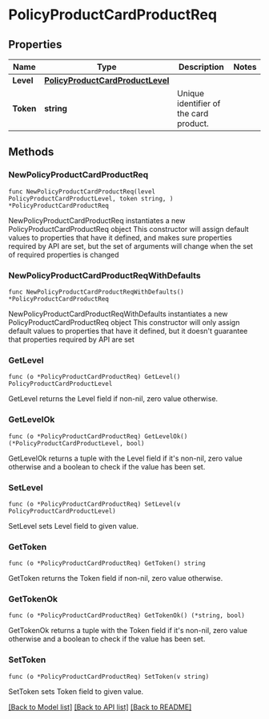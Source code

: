 # PolicyProductCardProductReq

## Properties

Name | Type | Description | Notes
------------ | ------------- | ------------- | -------------
**Level** | [**PolicyProductCardProductLevel**](PolicyProductCardProductLevel.md) |  | 
**Token** | **string** | Unique identifier of the card product. | 

## Methods

### NewPolicyProductCardProductReq

`func NewPolicyProductCardProductReq(level PolicyProductCardProductLevel, token string, ) *PolicyProductCardProductReq`

NewPolicyProductCardProductReq instantiates a new PolicyProductCardProductReq object
This constructor will assign default values to properties that have it defined,
and makes sure properties required by API are set, but the set of arguments
will change when the set of required properties is changed

### NewPolicyProductCardProductReqWithDefaults

`func NewPolicyProductCardProductReqWithDefaults() *PolicyProductCardProductReq`

NewPolicyProductCardProductReqWithDefaults instantiates a new PolicyProductCardProductReq object
This constructor will only assign default values to properties that have it defined,
but it doesn't guarantee that properties required by API are set

### GetLevel

`func (o *PolicyProductCardProductReq) GetLevel() PolicyProductCardProductLevel`

GetLevel returns the Level field if non-nil, zero value otherwise.

### GetLevelOk

`func (o *PolicyProductCardProductReq) GetLevelOk() (*PolicyProductCardProductLevel, bool)`

GetLevelOk returns a tuple with the Level field if it's non-nil, zero value otherwise
and a boolean to check if the value has been set.

### SetLevel

`func (o *PolicyProductCardProductReq) SetLevel(v PolicyProductCardProductLevel)`

SetLevel sets Level field to given value.


### GetToken

`func (o *PolicyProductCardProductReq) GetToken() string`

GetToken returns the Token field if non-nil, zero value otherwise.

### GetTokenOk

`func (o *PolicyProductCardProductReq) GetTokenOk() (*string, bool)`

GetTokenOk returns a tuple with the Token field if it's non-nil, zero value otherwise
and a boolean to check if the value has been set.

### SetToken

`func (o *PolicyProductCardProductReq) SetToken(v string)`

SetToken sets Token field to given value.



[[Back to Model list]](../README.md#documentation-for-models) [[Back to API list]](../README.md#documentation-for-api-endpoints) [[Back to README]](../README.md)


